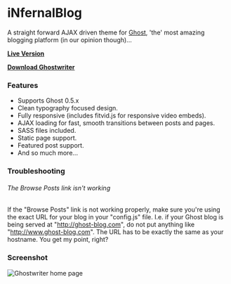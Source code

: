 # iNfernalBlog

A straight forward AJAX driven theme for [Ghost](http://github.com/tryghost/ghost/), 'the' most amazing blogging platform (in our opinion though)...

**[Live Version](http://blog.infernalsoft.co.uk/)**

**[Download Ghostwriter](https://github.com/roryg/ghostwriter/archive/master.zip)**

### Features

* Supports Ghost 0.5.x
* Clean typography focused design.
* Fully responsive (includes fitvid.js for responsive video embeds).
* AJAX loading for fast, smooth transitions between posts and pages.
* SASS files included.
* Static page support.
* Featured post support.
* And so much more...

### Troubleshooting

###### The Browse Posts link isn't working

If the "Browse Posts" link is not working properly, make sure you're using the exact URL for your blog in your "config.js" file. 
I.e. if your Ghost blog is being served at "http://ghost-blog.com", do not put anything like "http://www.ghost-blog.com". The URL has to be exactly the same as your hostname.
You get my point, right?  

### Screenshot

![Ghostwriter home page](https://github.com/roryg/ghostwriter/blob/master/screenshot.png?raw=true)
